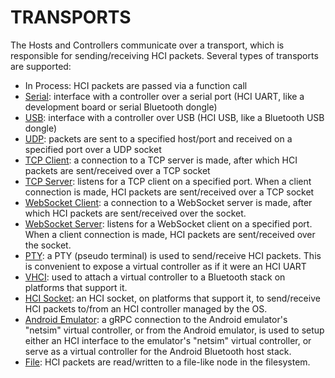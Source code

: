 TRANSPORTS
==========

The Hosts and Controllers communicate over a transport, which is responsible for sending/receiving
HCI packets.
Several types of transports are supported:

  * In Process: HCI packets are passed via a function call
  * [Serial](serial.md): interface with a controller over a serial port (HCI UART, like a development board or serial Bluetooth dongle)
  * [USB](usb.md): interface with a controller over USB (HCI USB, like a Bluetooth USB dongle)
  * [UDP](udp.md): packets are sent to a specified host/port and received on a specified port over a UDP socket
  * [TCP Client](tcp_client.md): a connection to a TCP server is made, after which HCI packets are sent/received over a TCP socket
  * [TCP Server](tcp_server.md): listens for a TCP client on a specified port. When a client connection is made, HCI packets are sent/received over a TCP socket
  * [WebSocket Client](ws_client.md): a connection to a WebSocket server is made, after which HCI packets are sent/received over the socket.
  * [WebSocket Server](ws_server.md): listens for a WebSocket client on a specified port. When a client connection is made, HCI packets are sent/received over the socket.
  * [PTY](pty.md): a PTY (pseudo terminal) is used to send/receive HCI packets. This is convenient to expose a virtual controller as if it were an HCI UART
  * [VHCI](vhci.md): used to attach a virtual controller to a Bluetooth stack on platforms that support it.
  * [HCI Socket](hci_socket.md): an HCI socket, on platforms that support it, to send/receive HCI packets to/from an HCI controller managed by the OS.
  * [Android Emulator](android_emulator.md): a gRPC connection to the Android emulator's "netsim"
  virtual controller, or from the Android emulator, is used to setup either an HCI interface to the emulator's "netsim" virtual controller, or serve as a virtual controller for the Android Bluetooth host stack.
  * [File](file.md): HCI packets are read/written to a file-like node in the filesystem.
